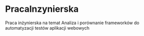 # PracaInzynierska

Praca inżynierska na temat Analiza i porównanie frameworków do automatyzacji testów aplikacji webowych
